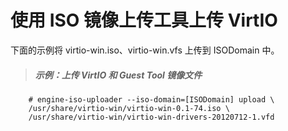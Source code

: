 # 使用 ISO 镜像上传工具上传 VirtIO

下面的示例将 virtio-win.iso、virtio-win.vfs 上传到 ISODomain 中。

> ##### 示例：上传 VirtIO 和 Guest Tool 镜像文件

```
    # engine-iso-uploader --iso-domain=[ISODomain] upload \
    /usr/share/virtio-win/virtio-win-0.1-74.iso \
    /usr/share/virtio-win/virtio-win-drivers-20120712-1.vfd
```

